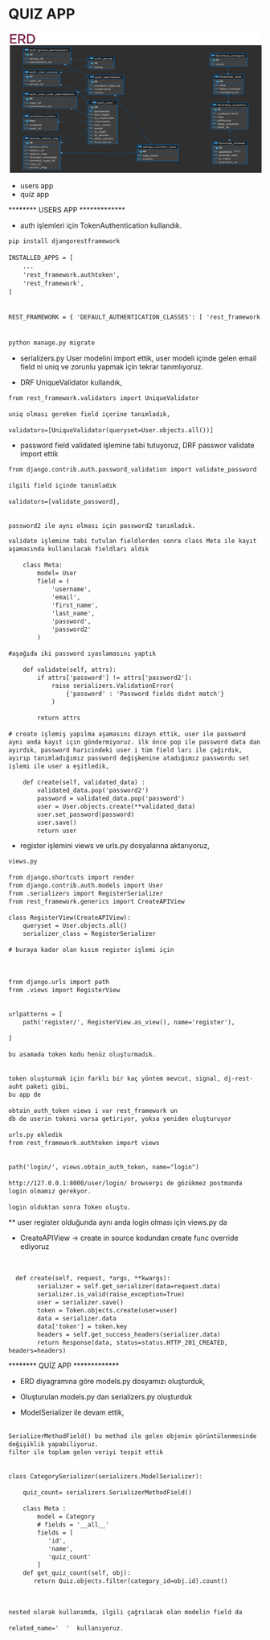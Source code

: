 # QUIZ APP

<img src='/erd.png'>

- users app
- quiz app

******** USERS APP *************

   - auth işlemleri için TokenAuthentication kullandık.

```html
pip install djangorestframework

INSTALLED_APPS = [
    ...
    'rest_framework.authtoken',
    'rest_framework',
]


REST_FRAMEWORK = { 'DEFAULT_AUTHENTICATION_CLASSES': [ 'rest_framework.authentication.TokenAuthentication' ] }


python manage.py migrate

```

- serializers.py User modelini import ettik, user modeli içinde gelen email field ni uniq ve zorunlu yapmak için tekrar tanımlıyoruz. 

- DRF UniqueValidator kullandık,

```
from rest_framework.validators import UniqueValidator

uniq olması gereken field içerine tanımladık,

validators=[UniqueValidator(queryset=User.objects.all())]

```

- password field validated işlemine tabi tutuyoruz, DRF passwor validate import ettik


```
from django.contrib.auth.password_validation import validate_password
 
ilgili field içinde tanımladık

validators=[validate_password],


password2 ile aynı olması için password2 tanımladık.
```



```
validate işlemine tabi tutulan fieldlerden sonra class Meta ile kayıt aşamasında kullanılacak fieldları aldık

    class Meta:
        model= User
        field = (
            'username',
            'email',
            'first_name',
            'last_name',
            'password',
            'password2'
        )

#aşağıda iki password ıyaslamasını yaptık

    def validate(self, attrs):
        if attrs['password'] != attrs['password2']:
            raise serializers.ValidationError(
                {'password' : 'Password fields didnt match'}
            )     

        return attrs

# create işlemiş yapılma aşamasını dizayn ettik, user ile password aynı anda kayıt için göndermiyoruz. ilk önce pop ile password data dan ayırdık, password haricindeki user i tüm field ları ile çağırdık, ayırıp tanımladığımız password değişkenine atadığımız passwordu set işlemi ile user a eşitledik, 

    def create(self, validated_data) :
        validated_data.pop('password2')
        password = validated_data.pop('password')
        user = User.objects.create(**validated_data)
        user.set_password(password)
        user.save()
        return user 

```

* register işlemini views ve urls.py dosyalarına aktarıyoruz,


```
views.py

from django.shortcuts import render
from django.contrib.auth.models import User
from .serializers import RegisterSerializer
from rest_framework.generics import CreateAPIView

class RegisterView(CreateAPIView):
    queryset = User.objects.all()
    serializer_class = RegisterSerializer

# buraya kadar olan kısım register işlemi için 



from django.urls import path
from .views import RegisterView


urlpatterns = [
    path('register/', RegisterView.as_view(), name='register'),

]

bu asamada token kodu henüz oluşturmadık.


token oluşturmak için farklı bir kaç yöntem mevcut, signal, dj-rest-auht paketi gibi,
bu app de

obtain_auth_token views i var rest_framework un
db de userin tokeni varsa getiriyor, yoksa yeniden oluşturuyor

urls.py ekledik
from rest_framework.authtoken import views


path('login/', views.obtain_auth_token, name="login")

http://127.0.0.1:8000/user/login/ browserpi de gözükmez postmanda login olmamız gerekyor.

login olduktan sonra Token oluştu.
```

** user register olduğunda aynı anda login olması için views.py da 

   - CreateAPIView -> create in source kodundan create func override ediyoruz

```


  def create(self, request, *args, **kwargs):
        serializer = self.get_serializer(data=request.data)
        serializer.is_valid(raise_exception=True)
        user = serializer.save()
        token = Token.objects.create(user=user)
        data = serializer.data
        data['token'] = token.key
        headers = self.get_success_headers(serializer.data)
        return Response(data, status=status.HTTP_201_CREATED, headers=headers)

```




******** QUİZ APP *************

- ERD diyagramına göre models.py dosyamızı oluşturduk,

- Oluşturulan models.py dan serializers.py oluşturduk

- ModelSerializer ile devam ettik, 


```

SerializerMethodField() bu method ile gelen objenin görüntülenmesinde değişiklik yapabiliyoruz.
filter ile toplam gelen veriyi tespit ettik


class CategorySerializer(serializers.ModelSerializer):
    
    quiz_count= serializers.SerializerMethodField()
  
    class Meta :
        model = Category
        # fields = '__all__'
        fields = [
           'id',
           'name',
           'quiz_count' 
        ]
    def get_quiz_count(self, obj):
       return Quiz.objects.filter(category_id=obj.id).count() 



```

```
nested olarak kullanımda, ilgili çağrılacak olan modelin field da  

related_name='  '  kullanıyoruz.



```

